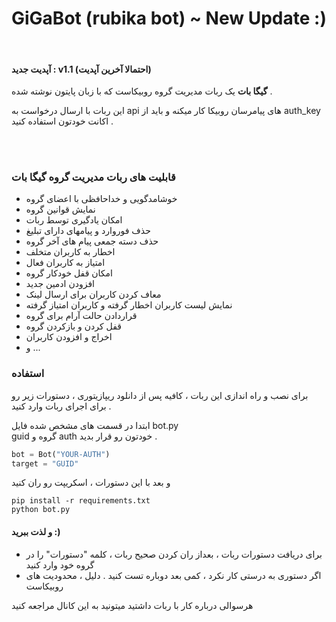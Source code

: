 # GiGaBot (rubika bot) ~ New Update :)
<br>

#### آپدیت جدید : v1.1 (احتمالا آخرین آپدیت)
 <b>گیگا بات</b> یک ربات مدیریت گروه روبیکاست که با زبان پایتون نوشته شده .

این ربات با ارسال درخواست به api های پیامرسان روبیکا کار میکنه و باید از auth_key اکانت خودتون استفاده کنید .

<br><br>

### قابلیت های ربات مدیریت گروه گیگا بات

- خوشامدگویی و خداحافظی با اعضای گروه
- نمایش قوانین گروه
- امکان یادگیری توسط ربات
- حذف فوروارد و پیامهای دارای تبلیغ
- حذف دسته جمعی پیام های آخر گروه
- اخطار به کاربران متخلف
- امتیاز به کاربران فعال
- امکان قفل خودکار گروه
- افزودن ادمین جدید
- معاف کردن کاربران برای ارسال لینک
- نمایش لیست کاربران اخطار گرفته و کاربران امتیاز گرفته
- قراردادن حالت آرام برای گروه
- قفل کردن و بازکردن گروه
- اخراج و افزودن کاربران
- و ...


### استفاده

برای نصب و راه اندازی این ربات ، کافیه پس از دانلود ریپازیتوری ، دستورات زیر رو برای اجرای ربات وارد کنید .


ابتدا در قسمت های مشخص شده فایل bot.py <br>
guid گروه و auth خودتون رو قرار بدید .

```python
bot = Bot("YOUR-AUTH")
target = "GUID"
```

و بعد با این دستورات ، اسکریپت رو ران کنید

```python3
pip install -r requirements.txt
python bot.py
```

#### و لذت ببرید :)

- برای دریافت دستورات ربات ، بعداز ران کردن صحیح ربات ، کلمه "دستورات" را در گروه خود وارد کنید
- اگر دستوری به درستی کار نکرد ، کمی بعد دوباره تست کنید . دلیل ، محدودیت های روبیکاست



هرسوالی درباره کار با ربات داشتید میتونید به این کانال مراجعه کنید

